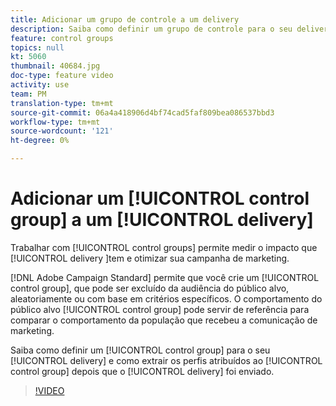 ```yaml
---
title: Adicionar um grupo de controle a um delivery
description: Saiba como definir um grupo de controle para o seu delivery e como extrair os perfis atribuídos ao grupo de controle após o envio do delivery.
feature: control groups
topics: null
kt: 5060
thumbnail: 40684.jpg
doc-type: feature video
activity: use
team: PM
translation-type: tm+mt
source-git-commit: 06a4a418906d4bf74cad5faf809bea086537bbd3
workflow-type: tm+mt
source-wordcount: '121'
ht-degree: 0%

---
```



# Adicionar um [!UICONTROL control group] a um [!UICONTROL delivery]

Trabalhar com [!UICONTROL control groups] permite medir o impacto que [!UICONTROL delivery ]tem e otimizar sua campanha de marketing.

[!DNL Adobe Campaign Standard] permite que você crie um [!UICONTROL control group], que pode ser excluído da audiência do público alvo, aleatoriamente ou com base em critérios específicos. O comportamento do público alvo [!UICONTROL control group] pode servir de referência para comparar o comportamento da população que recebeu a comunicação de marketing.

Saiba como definir um [!UICONTROL control group] para o seu [!UICONTROL delivery] e como extrair os perfis atribuídos ao [!UICONTROL control group] depois que o [!UICONTROL delivery] foi enviado.

>[!VIDEO](https://video.tv.adobe.com/v/40684?quality=12)
